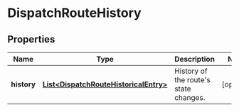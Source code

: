 
# DispatchRouteHistory

## Properties
Name | Type | Description | Notes
------------ | ------------- | ------------- | -------------
**history** | [**List&lt;DispatchRouteHistoricalEntry&gt;**](DispatchRouteHistoricalEntry.md) | History of the route&#39;s state changes. |  [optional]



